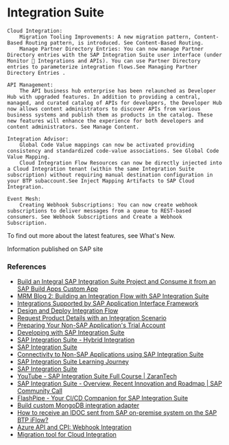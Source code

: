 # Integration Suite


    Cloud Integration:
        Migration Tooling Improvements: A new migration pattern, Content-Based Routing pattern, is introduced. See Content-Based Routing.
        Manage Partner Directory Entries: You can now manage Partner Directory entries with the SAP Integration Suite user interface (under Monitor  Integrations and APIs). You can use Partner Directory entries to parameterize integration flows.See Managing Partner Directory Entries .

    API Management: 
        The API business hub enterprise has been relaunched as Developer Hub with upgraded features. In addition to providing a central, managed, and curated catalog of APIs for developers, the Developer Hub now allows content administrators to discover APIs from various business systems and publish them as products in the catalog. These new features will enhance the experience for both developers and content administrators. See Manage Content.
    
    Integration Advisor:
        Global Code Value mappings can now be activated providing consistency and standardized code-value associations. See Global Code Value Mapping.
        Cloud Integration Flow Resources can now be directly injected into a Cloud Integration tenant (within the same Integration Suite subscription) without requiring manual destination configuration in your BTP subaccount.See Inject Mapping Artifacts to SAP Cloud Integration.
    
    Event Mesh: 
        Creating Webhook Subscriptions: You can now create webhook subscriptions to deliver messages from a queue to REST-based consumers. See Webhook Subscriptions and Create a Webhook Subscription.

To find out more about the latest features, see What's New.

Information published on SAP site



### References
* [Build an Integral SAP Integration Suite Project and Consume it from an SAP Build Apps Custom App](https://developers.sap.com/mission.appgyver-integration-suite.html)
* [MRM Blog 2: Building an Integration Flow with SAP Integration Suite](https://community.sap.com/t5/technology-blogs-by-members/mrm-blog-2-building-an-integration-flow-with-sap-integration-suite/ba-p/14029881)
* [Integrations Supported by SAP Application Interface Framework](https://help.sap.com/docs/help/08396ebe30e245e69ea8b1f00be0f9d0/7b290cea17d140e086c814f82d401fe2.html)
* [Design and Deploy Integration Flow](https://github.com/SAP-samples/cloud-mdi-integration/blob/main/documentation/implement/cpi/README.md)
* [Request Product Details with an Integration Scenario](https://developers.sap.com/mission.cp-starter-integration-cpi.html)
* [Preparing Your Non-SAP Application's Trial Account](https://developers.sap.com/tutorials/btp-integration-suite-nonsapconnectivity-settingup-thirdparty.html)
* [Developing with SAP Integration Suite](https://learning.sap.com/learning-journeys/developing-with-sap-integration-suite)
* [SAP Integration Suite - Hybrid Integration](https://www.youtube.com/watch?v=sK1Eq-l2Y3s)
* [SAP Integration Suite](https://help.sap.com/docs/integration-suite/sap-integration-suite/what-is-sap-integration-suite)
* [Connectivity to Non-SAP Applications using SAP Integration Suite](https://developers.sap.com/mission.btp-integration-suite-nonsapconnectivity.html)
* [SAP Integration Suite Learning Journey](https://github.com/SAP-samples/integration-suite-learning-journey/blob/main/README.md)
* [SAP Integration Suite](https://pages.community.sap.com/topics/integration-suite)
* [YouTube - SAP Integration Suite Full Course | ZaranTech](https://www.youtube.com/watch?v=aOyGbP6EH_A)
* [SAP Integration Suite - Overview, Recent Innovation and Roadmap | SAP Community Call](https://www.youtube.com/watch?v=nbpqUAvrs1w)
* [FlashPipe - Your CI/CD Companion for SAP Integration Suite](https://www.youtube.com/watch?v=AGP1y1qwk9U)
* [Build custom MongoDB integration adapter](https://github.com/SAP/apibusinesshub-integration-recipes/blob/master/Recipes/for/mongodb-integration-adapter/readme.md)
* [How to receive an IDOC sent from SAP on-premise system on the SAP BTP iFlow?](https://signatov.com/how-to-receive-an-idoc-sent-from-sap-on-premise-system-on-the-sap-btp-iflow/)
* [Azure API and CPI: Webhook Integration](https://community.sap.com/t5/technology-blogs-by-members/azure-api-and-cpi-webhook-integration/ba-p/13469147)
* [Migration tool for Cloud Integration](https://github.com/SAP/migration-tool-for-cloud-integration?tab=readme-ov-file#migration-tool-for-cloud-integration)